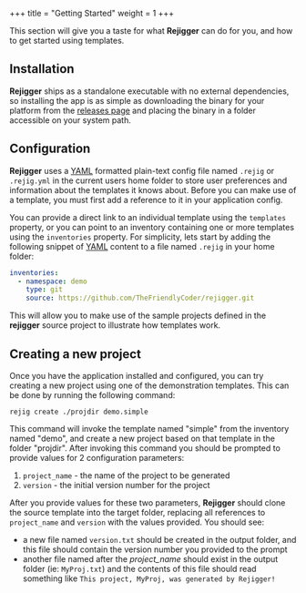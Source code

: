 +++
title = "Getting Started"
weight = 1
+++

This section will give you a taste for what **Rejigger** can do for you, and how to get started using templates.


## Installation

**Rejigger** ships as a standalone executable with no external dependencies, so installing the app is as simple as downloading the binary for your platform from the [releases page](https://github.com/TheFriendlyCoder/rejigger/releases) and placing the binary in a folder accessible on your system path.

## Configuration
**Rejigger** uses a [YAML](https://yaml.org) formatted plain-text config file named `.rejig` or `.rejig.yml` in the current users home folder to store user preferences and information about the templates it knows about. Before you can make use of a template, you must first add a reference to it in your application config.

You can provide a direct link to an individual template using the `templates` property, or you can point to an inventory containing one or more templates using the `inventories` property. For simplicity, lets start by adding the following snippet of [YAML](https://yaml.org) content to a file named `.rejig` in your home folder:

```yaml
inventories:
  - namespace: demo
    type: git
    source: https://github.com/TheFriendlyCoder/rejigger.git
```

This will allow you to make use of the sample projects defined in the **rejigger** source project to illustrate how templates work.

## Creating a new project
Once you have the application installed and configured, you can try creating a new project using one of the demonstration templates. This can be done by running the following command:

```shell
rejig create ./projdir demo.simple 
```

This command will invoke the template named "simple" from the inventory named "demo", and create a new project based on that template in the folder "projdir". After invoking this command you should be prompted to provide values for 2 configuration parameters:

1. `project_name` - the name of the project to be generated
2. `version` - the initial version number for the project

After you provide values for these two parameters, **Rejigger** should clone the source template into the target folder, replacing all references to `project_name` and `version` with the values provided. You should see:

* a new file named `version.txt` should be created in the output folder, and this file should contain the version number you provided to the prompt
* another file named after the *project_name* should exist in the output folder (ie: `MyProj.txt`) and the contents of this file should read something like `This project, MyProj, was generated by Rejigger!`